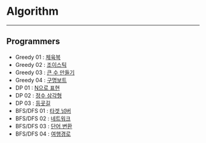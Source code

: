 # Algorithm

---

## Programmers 

- Greedy 01 : [체육복](https://programmers.co.kr/learn/courses/30/lessons/42862)
- Greedy 02 : [조이스틱](https://programmers.co.kr/learn/courses/30/lessons/42860)
- Greedy 03 : [큰 수 만들기](https://programmers.co.kr/learn/courses/30/lessons/42883)
- Greedy 04 : [구명보트](https://programmers.co.kr/learn/courses/30/lessons/42885)  
- DP 01 : [N으로 표현](https://programmers.co.kr/learn/courses/30/lessons/42895)
- DP 02 : [정수 삼각형](https://programmers.co.kr/learn/courses/30/lessons/43105)
- DP 03 : [등굣길](https://programmers.co.kr/learn/courses/30/lessons/42898)
- BFS/DFS 01 : [타겟 넘버](https://programmers.co.kr/learn/courses/30/lessons/43165)
- BFS/DFS 02 : [네트워크](https://programmers.co.kr/learn/courses/30/lessons/43162)
- BFS/DFS 03 : [단어 변환](https://programmers.co.kr/learn/courses/30/lessons/43163)
- BFS/DFS 04 : [여행경로](https://programmers.co.kr/learn/courses/30/lessons/43164)
